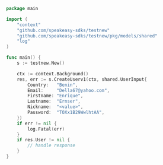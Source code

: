 <!-- Start SDK Example Usage [usage] -->
```go
package main

import (
	"context"
	"github.com/speakeasy-sdks/testnew"
	"github.com/speakeasy-sdks/testnew/pkg/models/shared"
	"log"
)

func main() {
	s := testnew.New()

	ctx := context.Background()
	res, err := s.CreateUserv1(ctx, shared.UserInput{
		Country:   "Benin",
		Email:     "Della67@yahoo.com",
		Firstname: "Enrique",
		Lastname:  "Ernser",
		Nickname:  "<value>",
		Password:  "TOXx1B29WwlhtAA",
	})
	if err != nil {
		log.Fatal(err)
	}
	if res.User != nil {
		// handle response
	}
}

```
<!-- End SDK Example Usage [usage] -->